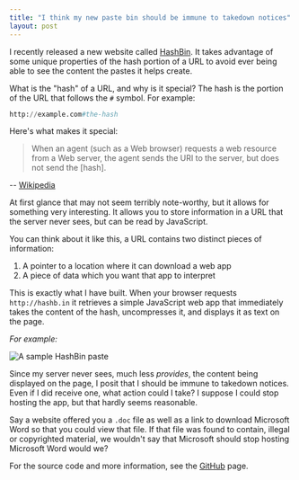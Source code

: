 ```yaml
---
title: "I think my new paste bin should be immune to takedown notices"
layout: post
---
```


I recently released a new website called [HashBin](http://hashb.in). It takes
advantage of some unique properties of the hash portion of a URL to avoid ever
being able to see the content the pastes it helps create.

What is the "hash" of a URL, and why is it special? The hash is the portion of
the URL that follows the `#` symbol. For example:

```python
http://example.com#the-hash
```

Here's what makes it special:

> When an agent (such as a Web browser) requests a web resource from a Web
> server, the agent sends the URI to the server, but does not send the
> [hash].

-- [Wikipedia](http://en.wikipedia.org/wiki/Fragment_identifier)

At first glance that may not seem terribly note-worthy, but it allows for
something very interesting. It allows you to store information in a URL that
the server never sees, but can be read by JavaScript.

You can think about it like this, a URL contains two distinct pieces of
information:

1. A pointer to a location where it can download a web app
2. A piece of data which you want that app to interpret

This is exactly what I have built. When your browser requests `http://hashb.in`
it retrieves a simple JavaScript web app that immediately takes the content of
the hash, uncompresses it, and displays it as text on the page.

*For example:*

![A sample HashBin paste](/content/images/hashbin-sample.png)


Since my server never sees, much less *provides*, the content being displayed
on the page, I posit that I should be immune to takedown notices. Even if
I did receive one, what action could I take? I suppose I could stop hosting the
app, but that hardly seems reasonable.

Say a website offered you a `.doc` file as well as a link to download Microsoft
Word so that you could view that file. If that file was found to contain,
illegal or copyrighted material, we wouldn't say that Microsoft should stop
hosting Microsoft Word would we?

For the source code and more information, see the
[GitHub](https://github.com/captbaritone/hashb.in) page.
